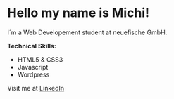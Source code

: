 
# Hello my name is Michi!

I´m a Web Developement student at neuefische GmbH.
 
**Technical Skills:** 
* HTML5 & CSS3
* Javascript
* Wordpress

Visit me at [LinkedIn](https://www.linkedin.com/in/michael-berger-697321158/)
